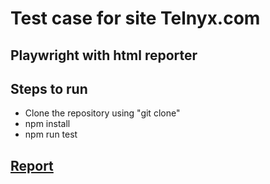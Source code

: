 # Test case for site Telnyx.com                                         
## Playwright with html reporter                              
## Steps to run
- Clone the repository using "git clone"
- npm install
- npm run test
## [Report](https://andreycar.github.io/TelnyxPlaywrightHTML/)
